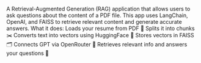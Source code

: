 A Retrieval-Augmented Generation (RAG) application that allows users to ask questions about the content of a PDF file. This app uses LangChain, OpenAI, and FAISS to retrieve relevant content and generate accurate answers.
What it does:
Loads your resume from PDF 📄
Splits it into chunks ✂️
Converts text into vectors using HuggingFace 🧠
Stores vectors in FAISS 🗂️
Connects GPT via OpenRouter 🤖
Retrieves relevant info and answers your questions 💬

